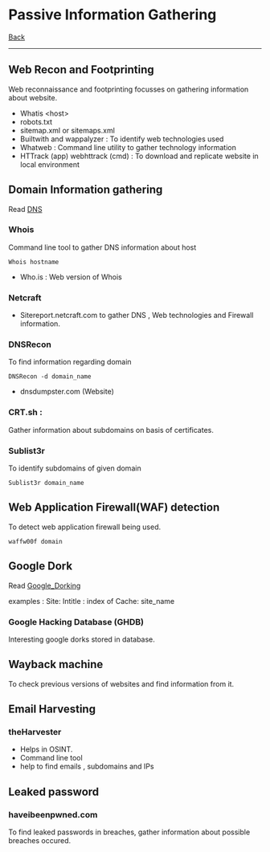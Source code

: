 # Passive Information Gathering
[Back](./index.md)

-- -

## Web Recon and Footprinting

Web reconnaissance  and footprinting focusses on gathering information about website.

- Whatis \<host\>
- robots.txt
- sitemap.xml or sitemaps.xml
- Builtwith and wappalyzer : To identify web technologies used
- Whatweb : Command line utility to gather technology information
- HTTrack (app) webhttrack (cmd) : To download and replicate website in local environment

## Domain Information gathering

Read [DNS](../../Networking/Protocols/DNS.md)

### Whois
Command line tool to gather DNS information about host
```
Whois hostname
```
- Who.is : Web version of Whois

### Netcraft 
- Sitereport.netcraft.com to gather DNS , Web technologies and Firewall information.

### DNSRecon 
To find information regarding domain

```
DNSRecon -d domain_name
```

- dnsdumpster.com (Website)

### CRT.sh : 
Gather information about subdomains on basis of certificates.

### Sublist3r
To identify subdomains of given domain
```
Sublist3r domain_name
```

## Web Application Firewall(WAF) detection 
To detect web application firewall being used.
 
```
waffw00f domain
``` 

## Google Dork

Read [Google_Dorking](../../Cyber_Security/Tools/Google_Dorking.md)

examples : 
Site:
Intitle : index of
Cache: site_name


### Google Hacking Database (GHDB)
Interesting google dorks stored in database.

## Wayback machine
To check previous versions of websites and find information from it.


## Email Harvesting

### theHarvester
- Helps in OSINT.
- Command line tool
- help to find emails , subdomains and IPs


## Leaked password

### haveibeenpwned.com
To find leaked passwords in breaches, gather information about possible breaches occured.